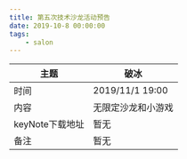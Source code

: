 ```yaml
---
title: 第五次技术沙龙活动预告
date: 2019-10-8 00:00:00
tags:
    - salon
---
```


| 主题            | 破冰                   |
| --------------- | ---------------------- |
| 时间            | 2019/11/1 19:00       |
| 内容            | 无限定沙龙和小游戏       |
| keyNote下载地址 | 暂无                   |
| 备注            | 暂无                   |

